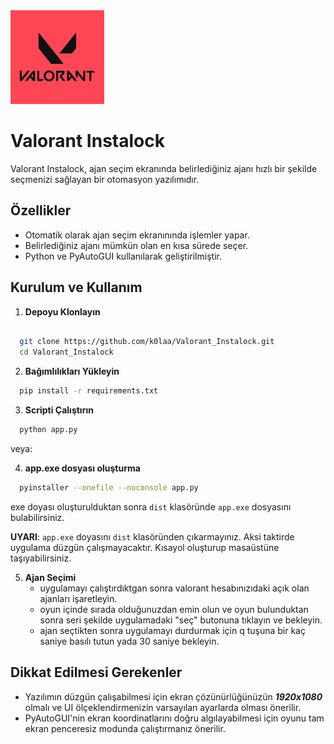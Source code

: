 <img title="" src="images\default.jpg" alt="Valorant Instalock" data-align="left" style="zoom:50%;">

# Valorant Instalock

Valorant Instalock, ajan seçim ekranında belirlediğiniz ajanı hızlı bir şekilde seçmenizi sağlayan bir otomasyon yazılımıdır.

## Özellikler

- Otomatik olarak ajan seçim ekranınında işlemler yapar.
- Belirlediğiniz ajanı mümkün olan en kısa sürede seçer.
- Python ve PyAutoGUI kullanılarak geliştirilmiştir.

## Kurulum ve Kullanım

1. **Depoyu Klonlayın**

```bash

  git clone https://github.com/k0laa/Valorant_Instalock.git
  cd Valorant_Instalock
```

2. **Bağımlılıkları Yükleyin**

```bash
  pip install -r requirements.txt
```

3. **Scripti Çalıştırın**

```bash
  python app.py
```

veya:

4. **app.exe dosyası oluşturma**

```bash
  pyinstaller --onefile --noconsole app.py
```

exe doyası oluşturulduktan sonra `dist` klasöründe `app.exe` dosyasını bulabilirsiniz.

**UYARI**: `app.exe` doyasını `dist` klasöründen çıkarmayınız. Aksi taktirde uygulama düzgün çalışmayacaktır. Kısayol oluşturup masaüstüne taşıyabilirsiniz.

5. **Ajan Seçimi**
   - uygulamayı çalıştırdıktgan sonra valorant hesabınızıdaki açık olan ajanları işaretleyin.
   - oyun içinde sırada olduğunuzdan emin olun ve oyun bulunduktan sonra seri şekilde uygulamadaki "seç" butonuna tıklayın ve bekleyin.
   - ajan seçtikten sonra uygulamayı durdurmak için q tuşuna bir kaç saniye basılı tutun yada 30 saniye bekleyin.

## Dikkat Edilmesi Gerekenler

- Yazılımın düzgün çalışabilmesi için ekran çözünürlüğünüzün
  ***1920x1080*** olmalı ve UI ölçeklendirmenizin varsayılan ayarlarda olması önerilir.
- PyAutoGUI'nin ekran koordinatlarını doğru algılayabilmesi için oyunu tam ekran penceresiz modunda çalıştırmanız önerilir.


